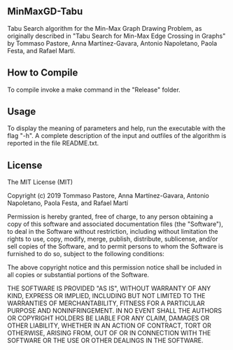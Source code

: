## MinMaxGD-Tabu
Tabu Search algorithm for the  Min-Max Graph Drawing Problem, as originally described in "Tabu Search for Min-Max Edge Crossing in Graphs" 
by Tommaso Pastore, Anna Martínez-Gavara, Antonio Napoletano, Paola Festa, and Rafael Martí.
## How to Compile
To compile invoke a make command in the "Release" folder.
## Usage
To display the meaning of parameters and help, run the executable with the flag "-h". A complete description of the input and outfiles of the 
algorithm is reported in the file README.txt.

## License
The MIT License (MIT)

Copyright (c) 2019 Tommaso Pastore, Anna Martínez-Gavara, Antonio Napoletano, Paola Festa, and Rafael Martí

Permission is hereby granted, free of charge, to any person obtaining a copy
of this software and associated documentation files (the "Software"), to deal
in the Software without restriction, including without limitation the rights
to use, copy, modify, merge, publish, distribute, sublicense, and/or sell
copies of the Software, and to permit persons to whom the Software is
furnished to do so, subject to the following conditions:

The above copyright notice and this permission notice shall be included in all
copies or substantial portions of the Software.

THE SOFTWARE IS PROVIDED "AS IS", WITHOUT WARRANTY OF ANY KIND, EXPRESS OR
IMPLIED, INCLUDING BUT NOT LIMITED TO THE WARRANTIES OF MERCHANTABILITY,
FITNESS FOR A PARTICULAR PURPOSE AND NONINFRINGEMENT. IN NO EVENT SHALL THE
AUTHORS OR COPYRIGHT HOLDERS BE LIABLE FOR ANY CLAIM, DAMAGES OR OTHER
LIABILITY, WHETHER IN AN ACTION OF CONTRACT, TORT OR OTHERWISE, ARISING FROM,
OUT OF OR IN CONNECTION WITH THE SOFTWARE OR THE USE OR OTHER DEALINGS IN THE
SOFTWARE.
